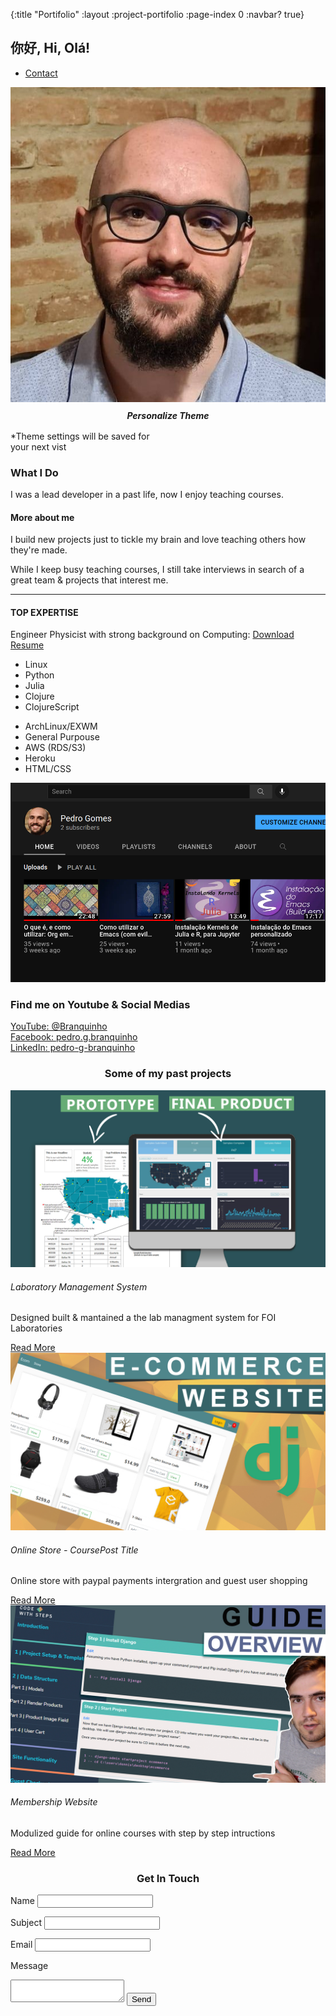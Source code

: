 {:title "Portifolio"
 :layout :project-portifolio
 :page-index 0
 :navbar? true}

<section class="s1">
<div class="main-container">
<div class="greeting-wrapper">
<h1>你好, Hi, Olá!</h1>
</div>


<div class="intro-wrapper">
<div class="nav-wrapper">

<!-- Link around dots-wrapper added after tutorial video -->
<a href="index.html">
<div class="dots-wrapper">
<div id="dot-1" class="browser-dot"></div>
<div id="dot-2" class="browser-dot"></div>
<div id="dot-3" class="browser-dot"></div>
</div>
</a>


<ul id="navigation">
<li><a href="index.html#contact">Contact</a></li>

</ul>
</div>

<div class="left-column">
<img id="profile_pic" src="../../img/portifolio/pedro.jpg">
<h5 style="text-align: center;line-height: 0;">Personalize Theme</h5>

<div id="theme-options-wrapper">
<div data-mode="light" id="light-mode" class="theme-dot"></div>
<div data-mode="blue" id="blue-mode" class="theme-dot"></div>
<div data-mode="green" id="green-mode" class="theme-dot"></div>
<div data-mode="purple" id="purple-mode" class="theme-dot"></div>
</div>

<p id="settings-note">*Theme settings will be saved for<br>your next vist</p>
</div>

<div class="right-column">

<div id="preview-shadow">
<div id="preview">
<div id="corner-tl" class="corner"></div>
<div id="corner-tr" class="corner"></div>
<h3>What I Do</h3>
<p>I was a lead developer in a past life, now I enjoy teaching courses.</p>
<div id="corner-br" class="corner"></div>
<div id="corner-bl" class="corner"></div>
</div>
</div>
</div>
</div>
</div>
</section>

<section class="s2">
<div class="main-container">

<div class="about-wrapper">
<div class="about-me">
<h4>More about me</h4>

<p>I build new projects just to tickle my brain and love teaching others how they're made.</p>

<p>While I keep busy teaching courses, I still take interviews in search of a great team & projects that interest me.</p>


<hr>

<h4>TOP EXPERTISE</h4>

<p>Engineer Physicist with strong background on Computing: <a target="_blank" href="https://github.com/BuddhiLW/cv/blob/main/template_english.pdf">Download Resume</a></p>

<div id="skills">
<ul>
<li>Linux</li>
<li>Python</li>
<li>Julia</li>
<li>Clojure</li>
<li>ClojureScript</li>
</ul>

<ul>
<li>ArchLinux/EXWM</li>
<li>General Purpouse</li>
<li>AWS (RDS/S3)</li>
<li>Heroku</li>
<li>HTML/CSS</li>
</ul>

</div>

</div>


<div class="social-links">
<img id="social_img" src="../../img/portifolio/youtube.png">
<h3>Find me on Youtube & Social Medias</h3>

<a target="_blank" href="https://www.youtube.com/channel/UCcDTD0VMlN2tGA7sDVZllRw">YouTube: @Branquinho</a>
<br>
<a target="_blank" href="https://www.facebook.com/pedro.g.branquinho/">Facebook: pedro.g.branquinho</a>
<br>
<a target="_blank" href="https://www.linkedin.com/in/pedro-g-branquinho/">LinkedIn: pedro-g-branquinho </a>
</div>
</div>

</div>
</section>

<section class="s1">
<div class="main-container">
<h3 style="text-align: center;">Some of my past projects</h3>

<div class="post-wrapper">

<div>
<div class="post">
<img class="thumbnail" src="../../img/portifolio/dash.jpg">
<div class="post-preview">
<h6 class="post-title">Laboratory Management System</h6>
<p class="post-intro">Designed built & mantained a the lab managment system for FOI Laboratories</p>
<a href="/pages-output/fcc-landing/index.html">Read More</a>
</div>
</div>
</div>

<div>
<div class="post">
<img class="thumbnail" src="../../img/portifolio/ecom.jpg">
<div class="post-preview">
<h6 class="post-title">Online Store - CoursePost Title</h6>
<p class="post-intro">Online store with paypal payments intergration and guest user shopping</p>
<a href="post.html">Read More</a>
</div>
</div>
</div>

<div>
<div class="post">
<img class="thumbnail" src="../../img/portifolio/membership site.jpg">
<div class="post-preview">
<h6 class="post-title">Membership Website</h6>
<p class="post-intro">Modulized guide for online courses with step by  step intructions</p>
<a href="post.html">Read More</a>
</div>
</div>
</div>

</div>
</div>
</section>

<section class="s2">
<div class="main-container">
<a href=""></a>
<h3 style="text-align: center;">Get In Touch</h3>

<form id="contact-form">
<a name="contact"></a>

<label>Name</label>
<input class="input-field" type="text" name="name">

<label>Subject</label>
<input class="input-field" type="text" name="subject">

<label>Email</label>
<input class="input-field" type="text" name="email">

<label>Message</label>
<textarea class="input-field" name="message"></textarea>

<input id="submit-btn" type="submit" value="Send">
</form>
</div>
</section>
